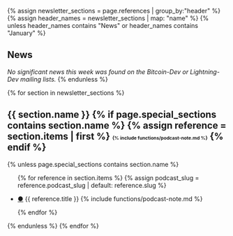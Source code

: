 {% assign newsletter_sections = page.references | group_by:"header" %}
{% assign header_names = newsletter_sections | map: "name" %}
{% unless header_names contains "News" or header_names contains "January" %}
## News
*No significant news this week was found on the Bitcoin-Dev or Lightning-Dev mailing lists.*
{% endunless %}
<div>
{% for section in newsletter_sections %}
  <h2 id="{{ section.name | slugify: 'latin'}}"> {{ section.name }}
    {% if page.special_sections contains section.name %}
      <!-- Special sections are section that do not have list items, therefore
        we display the timestamp and transcript links in the header -->
      {% assign reference = section.items | first %}
      <span style="font-size:0.5em">{% include functions/podcast-note.md %}</span>
    {% endif %}
  </h2>
  {% unless page.special_sections contains section.name %}
    <ul>
      {% for reference in section.items %}
      {% assign podcast_slug = reference.podcast_slug | default: reference.slug %}
      <li id="{{ podcast_slug | slice: 1, podcast_slug.size }}" class="anchor-list">
        <p>
          <a href="{{ podcast_slug }}" class="anchor-list-link">●</a>
          {{ reference.title }}
          {% include functions/podcast-note.md %}
        </p>
      </li>
      {% endfor %}
    </ul>
  {% endunless %}
{% endfor %}
</div>
